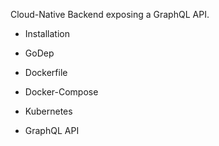 Cloud-Native Backend exposing a GraphQL API.

 - Installation

 - GoDep

 - Dockerfile

 - Docker-Compose

 - Kubernetes

 - GraphQL API